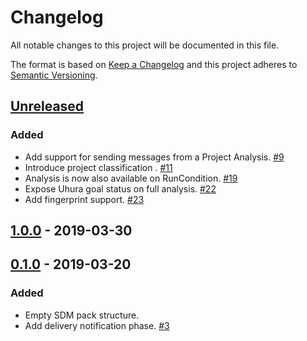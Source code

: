 # Changelog

All notable changes to this project will be documented in this file.

The format is based on [Keep a Changelog](http://keepachangelog.com/)
and this project adheres to [Semantic Versioning](http://semver.org/).

## [Unreleased](https://github.com/atomist/sdm-pack-seed/compare/1.0.0...HEAD)

### Added

-   Add support for sending messages from a Project Analysis. [#9](https://github.com/atomist/sdm-pack-analysis/issues/9)
-   Introduce project classification . [#11](https://github.com/atomist/sdm-pack-analysis/issues/11)
-   Analysis is now also available on RunCondition. [#19](https://github.com/atomist/sdm-pack-analysis/issues/19)
-   Expose Uhura goal status on full analysis. [#22](https://github.com/atomist/sdm-pack-analysis/issues/22)
-   Add fingerprint support. [#23](https://github.com/atomist/sdm-pack-analysis/issues/23)

## [1.0.0](https://github.com/atomist/sdm-pack-seed/compare/0.1.0...1.0.0) - 2019-03-30

## [0.1.0](https://github.com/atomist/sdm-pack-seed/tree/0.1.0) - 2019-03-20

### Added

-   Empty SDM pack structure.
-   Add delivery notification phase. [#3](https://github.com/atomist/sdm-pack-analysis/issues/3)
